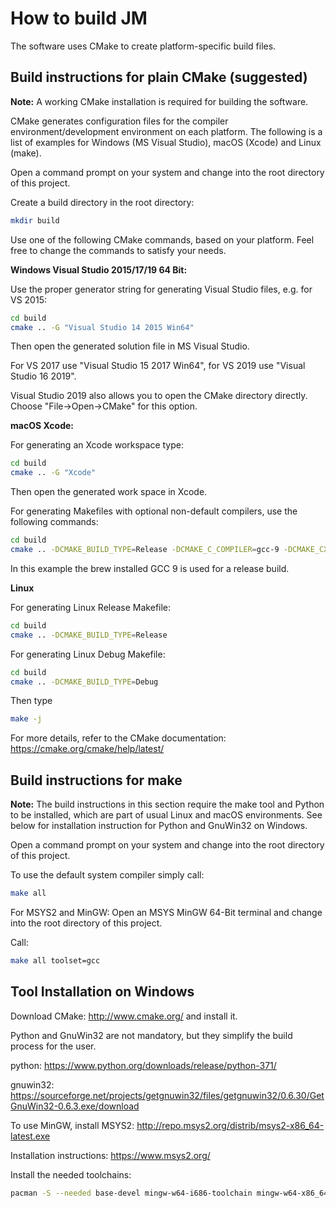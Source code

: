 How to build JM
===============

The software uses CMake to create platform-specific build files. 

Build instructions for plain CMake (suggested)
----------------------------------------------

**Note:** A working CMake installation is required for building the software.

CMake generates configuration files for the compiler environment/development environment on each platform. 
The following is a list of examples for Windows (MS Visual Studio), macOS (Xcode) and Linux (make).

Open a command prompt on your system and change into the root directory of this project.

Create a build directory in the root directory:
```bash
mkdir build 
```

Use one of the following CMake commands, based on your platform. Feel free to change the commands to satisfy
your needs.

**Windows Visual Studio 2015/17/19 64 Bit:**

Use the proper generator string for generating Visual Studio files, e.g. for VS 2015:

```bash
cd build
cmake .. -G "Visual Studio 14 2015 Win64"
```

Then open the generated solution file in MS Visual Studio.

For VS 2017 use "Visual Studio 15 2017 Win64", for VS 2019 use "Visual Studio 16 2019".

Visual Studio 2019 also allows you to open the CMake directory directly. Choose "File->Open->CMake" for this option.

**macOS Xcode:**

For generating an Xcode workspace type:
```bash
cd build
cmake .. -G "Xcode"
```
Then open the generated work space in Xcode.

For generating Makefiles with optional non-default compilers, use the following commands:

```bash
cd build
cmake .. -DCMAKE_BUILD_TYPE=Release -DCMAKE_C_COMPILER=gcc-9 -DCMAKE_CXX_COMPILER=g++-9
```
In this example the brew installed GCC 9 is used for a release build.

**Linux**

For generating Linux Release Makefile:
```bash
cd build
cmake .. -DCMAKE_BUILD_TYPE=Release
```
For generating Linux Debug Makefile:
```bash
cd build
cmake .. -DCMAKE_BUILD_TYPE=Debug
```

Then type
```bash
make -j
```

For more details, refer to the CMake documentation: https://cmake.org/cmake/help/latest/

Build instructions for make
---------------------------

**Note:** The build instructions in this section require the make tool and Python to be installed, which are
part of usual Linux and macOS environments. See below for installation instruction for Python and GnuWin32 
on Windows.

Open a command prompt on your system and change into the root directory of this project.

To use the default system compiler simply call:
```bash
make all
```
For MSYS2 and MinGW: Open an MSYS MinGW 64-Bit terminal and change into the root directory of this project.

Call:
```bash
make all toolset=gcc
```


Tool Installation on Windows
----------------------------
Download CMake: http://www.cmake.org/ and install it.

Python and GnuWin32 are not mandatory, but they simplify the build process for the user.

python:    https://www.python.org/downloads/release/python-371/

gnuwin32:  https://sourceforge.net/projects/getgnuwin32/files/getgnuwin32/0.6.30/GetGnuWin32-0.6.3.exe/download

To use MinGW, install MSYS2: http://repo.msys2.org/distrib/msys2-x86_64-latest.exe

Installation instructions: https://www.msys2.org/

Install the needed toolchains:
```bash
pacman -S --needed base-devel mingw-w64-i686-toolchain mingw-w64-x86_64-toolchain git subversion mingw-w64-i686-cmake mingw-w64-x86_64-cmake
```

